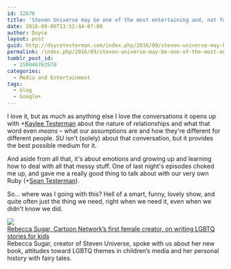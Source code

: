 ```yaml
---
id: 12676
title: 'Steven Universe may be one of the most entertaining and, not for nothing, one of the most important shows we&#039;re watching with our kids'
date: 2016-09-06T13:52:44-07:00
author: Doyce
layout: post
guid: http://doycetesterman.com/index.php/2016/09/steven-universe-may-be-one-of-the-most-entertaining-and-not-for-nothing-one-of-the-most-important-shows-were-watching-with-our-kids/
permalink: /index.php/2016/09/steven-universe-may-be-one-of-the-most-entertaining-and-not-for-nothing-one-of-the-most-important-shows-were-watching-with-our-kids/
tumblr_post_id:
  - 150046763570
categories:
  - Media and Entertainment
tags:
  - blog
  - Google+
---
```

I love it, but as much as anything else I love the conversations it opens up with <span class="proflinkWrapper"><span class="proflinkPrefix">+</span><a class="proflink" href="https://plus.google.com/115858100139664016432" oid="115858100139664016432">Kaylee Testerman</a></span> about the nature of relationships and what that word even _means_ &#8211; what our assumptions are and how they're different for different people. _SU_ isn't (solely) about that conversation, but it provides the best possible medium for it.

And aside from all that, it's about emotions and growing up and learning how to deal with all that messy stuff. One of last night's episodes choked me up, and gave me a really good thing to talk about with our very own Ruby (<span class="proflinkWrapper"><span class="proflinkPrefix">+</span><a class="proflink" href="https://plus.google.com/109551309409185031486" oid="109551309409185031486">Sean Testerman</a></span>).

So&#8230; where was I going with this? Hell of a smart, funny, lovely show, and quite often just the thing we need, right when we need it, even when we didn't know we did.

[<img style='display:block;' src='https://lh3.googleusercontent.com/proxy/AEc8aQCmmp7SSpo0dwqfPkhs4grG0Puaga8sSRikPdqz-58qZKInvZ86qxy_PgmT8JH22cjC-8gZigkqyfZg0Ko9_L1xMm_y9HiLw7jZbgM56GzMHXObaHpWoLVrKGGr8m5ZY28T_ME1xHvmUTrjU9v8tng8FWB-=w506-h910' border='0' />Rebecca Sugar, Cartoon Network&#8217;s first female creator, on writing LGBTQ stories for kids](http://www.pbs.org/newshour/art/rebecca-sugar-steven-universe-lgtbq/)  
Rebecca Sugar, creator of Steven Universe, spoke with us about her new book, attitudes toward LGBTQ themes in children&#8217;s media and her personal history with fairy tales.
